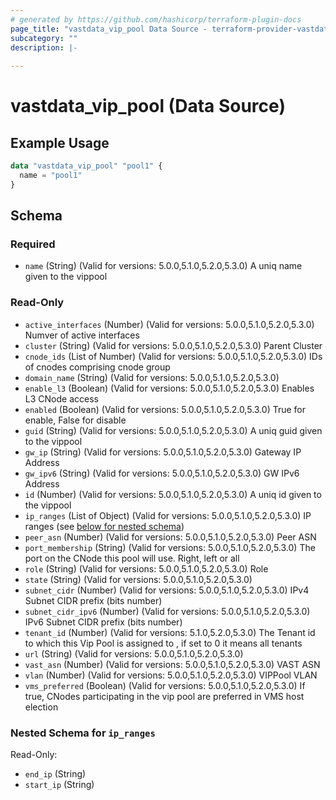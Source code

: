 ```yaml
---
# generated by https://github.com/hashicorp/terraform-plugin-docs
page_title: "vastdata_vip_pool Data Source - terraform-provider-vastdata"
subcategory: ""
description: |-
  
---
```


# vastdata_vip_pool (Data Source)



## Example Usage

```terraform
data "vastdata_vip_pool" "pool1" {
  name = "pool1"
}
```

<!-- schema generated by tfplugindocs -->
## Schema

### Required

- `name` (String) (Valid for versions: 5.0.0,5.1.0,5.2.0,5.3.0) A uniq name given to the vippool

### Read-Only

- `active_interfaces` (Number) (Valid for versions: 5.0.0,5.1.0,5.2.0,5.3.0) Numver of active interfaces
- `cluster` (String) (Valid for versions: 5.0.0,5.1.0,5.2.0,5.3.0) Parent Cluster
- `cnode_ids` (List of Number) (Valid for versions: 5.0.0,5.1.0,5.2.0,5.3.0) IDs of cnodes comprising cnode group
- `domain_name` (String) (Valid for versions: 5.0.0,5.1.0,5.2.0,5.3.0)
- `enable_l3` (Boolean) (Valid for versions: 5.0.0,5.1.0,5.2.0,5.3.0) Enables L3 CNode access
- `enabled` (Boolean) (Valid for versions: 5.0.0,5.1.0,5.2.0,5.3.0) True for enable, False for disable
- `guid` (String) (Valid for versions: 5.0.0,5.1.0,5.2.0,5.3.0) A uniq guid given to the vippool
- `gw_ip` (String) (Valid for versions: 5.0.0,5.1.0,5.2.0,5.3.0) Gateway IP Address
- `gw_ipv6` (String) (Valid for versions: 5.0.0,5.1.0,5.2.0,5.3.0) GW IPv6 Address
- `id` (Number) (Valid for versions: 5.0.0,5.1.0,5.2.0,5.3.0) A uniq id given to the vippool
- `ip_ranges` (List of Object) (Valid for versions: 5.0.0,5.1.0,5.2.0,5.3.0) IP ranges (see [below for nested schema](#nestedatt--ip_ranges))
- `peer_asn` (Number) (Valid for versions: 5.0.0,5.1.0,5.2.0,5.3.0) Peer ASN
- `port_membership` (String) (Valid for versions: 5.0.0,5.1.0,5.2.0,5.3.0) The port on the CNode this pool will use. Right, left or all
- `role` (String) (Valid for versions: 5.0.0,5.1.0,5.2.0,5.3.0) Role
- `state` (String) (Valid for versions: 5.0.0,5.1.0,5.2.0,5.3.0)
- `subnet_cidr` (Number) (Valid for versions: 5.0.0,5.1.0,5.2.0,5.3.0) IPv4 Subnet CIDR prefix (bits number)
- `subnet_cidr_ipv6` (Number) (Valid for versions: 5.0.0,5.1.0,5.2.0,5.3.0) IPv6 Subnet CIDR prefix (bits number)
- `tenant_id` (Number) (Valid for versions: 5.1.0,5.2.0,5.3.0) The Tenant id to which this Vip Pool is assigned to , if set to 0 it means all tenants
- `url` (String) (Valid for versions: 5.0.0,5.1.0,5.2.0,5.3.0)
- `vast_asn` (Number) (Valid for versions: 5.0.0,5.1.0,5.2.0,5.3.0) VAST ASN
- `vlan` (Number) (Valid for versions: 5.0.0,5.1.0,5.2.0,5.3.0) VIPPool VLAN
- `vms_preferred` (Boolean) (Valid for versions: 5.0.0,5.1.0,5.2.0,5.3.0) If true, CNodes participating in the vip pool are preferred in VMS host election

<a id="nestedatt--ip_ranges"></a>
### Nested Schema for `ip_ranges`

Read-Only:

- `end_ip` (String)
- `start_ip` (String)
